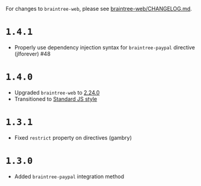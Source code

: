 For changes to `braintree-web`, please see [braintree-web/CHANGELOG.md](https://github.com/braintree/braintree-web/blob/master/CHANGELOG.md).

# `1.4.1`

- Properly use dependency injection syntax for `braintree-paypal` directive (jlforever) #48

# `1.4.0`

- Upgraded `braintree-web` to [2.24.0](https://github.com/braintree/braintree-web/blob/master/CHANGELOG.md#2240)
- Transitioned to [Standard JS style](http://standardjs.com/)

# `1.3.1`

- Fixed `restrict` property on directives (gambry)

# `1.3.0`

- Added `braintree-paypal` integration method
